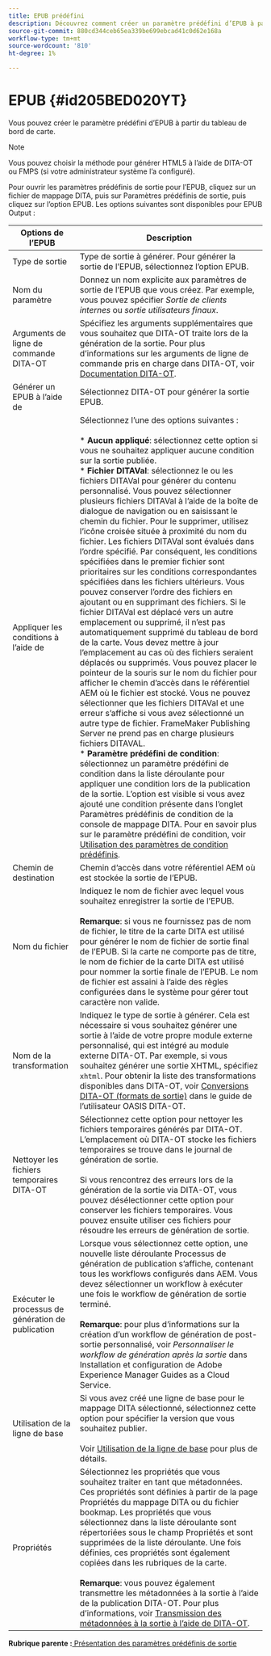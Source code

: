 ```yaml
---
title: EPUB prédéfini
description: Découvrez comment créer un paramètre prédéfini d’EPUB à partir du tableau de bord de mappage. Configurez le paramètre prédéfini de sortie EPUB dans AEM Guides.
source-git-commit: 880cd344ceb65ea339be699ebcad41c0d62e168a
workflow-type: tm+mt
source-wordcount: '810'
ht-degree: 1%

---
```


# EPUB {#id205BED020YT}

Vous pouvez créer le paramètre prédéfini d’EPUB à partir du tableau de bord de carte.

>[!NOTE]
>
> Vous pouvez choisir la méthode pour générer HTML5 à l’aide de DITA-OT ou FMPS \(si votre administrateur système l’a configuré\).

Pour ouvrir les paramètres prédéfinis de sortie pour l’EPUB, cliquez sur un fichier de mappage DITA, puis sur Paramètres prédéfinis de sortie, puis cliquez sur l’option EPUB. Les options suivantes sont disponibles pour EPUB Output :

| Options de l’EPUB | Description |
| --- | --- |
| Type de sortie | Type de sortie à générer. Pour générer la sortie de l’EPUB, sélectionnez l’option EPUB. |
| Nom du paramètre | Donnez un nom explicite aux paramètres de sortie de l’EPUB que vous créez. Par exemple, vous pouvez spécifier _Sortie de clients internes_ ou _sortie utilisateurs finaux_. |
| Arguments de ligne de commande DITA-OT | Spécifiez les arguments supplémentaires que vous souhaitez que DITA-OT traite lors de la génération de la sortie. Pour plus d’informations sur les arguments de ligne de commande pris en charge dans DITA-OT, voir [Documentation DITA-OT](https://www.dita-ot.org/). |
| Générer un EPUB à l’aide de | Sélectionnez DITA-OT pour générer la sortie EPUB. |
| Appliquer les conditions à l’aide de | Sélectionnez l’une des options suivantes :<br><br>* **Aucun appliqué**: sélectionnez cette option si vous ne souhaitez appliquer aucune condition sur la sortie publiée.<br>* **Fichier DITAVal**: sélectionnez le ou les fichiers DITAVal pour générer du contenu personnalisé. Vous pouvez sélectionner plusieurs fichiers DITAVal à l’aide de la boîte de dialogue de navigation ou en saisissant le chemin du fichier. Pour le supprimer, utilisez l’icône croisée située à proximité du nom du fichier. Les fichiers DITAVal sont évalués dans l’ordre spécifié. Par conséquent, les conditions spécifiées dans le premier fichier sont prioritaires sur les conditions correspondantes spécifiées dans les fichiers ultérieurs. Vous pouvez conserver l’ordre des fichiers en ajoutant ou en supprimant des fichiers. Si le fichier DITAVal est déplacé vers un autre emplacement ou supprimé, il n’est pas automatiquement supprimé du tableau de bord de la carte. Vous devez mettre à jour l’emplacement au cas où des fichiers seraient déplacés ou supprimés. Vous pouvez placer le pointeur de la souris sur le nom du fichier pour afficher le chemin d’accès dans le référentiel AEM où le fichier est stocké. Vous ne pouvez sélectionner que les fichiers DITAVal et une erreur s’affiche si vous avez sélectionné un autre type de fichier. FrameMaker Publishing Server ne prend pas en charge plusieurs fichiers DITAVAL.<br>* **Paramètre prédéfini de condition**: sélectionnez un paramètre prédéfini de condition dans la liste déroulante pour appliquer une condition lors de la publication de la sortie. L’option est visible si vous avez ajouté une condition présente dans l’onglet Paramètres prédéfinis de condition de la console de mappage DITA. Pour en savoir plus sur le paramètre prédéfini de condition, voir [Utilisation des paramètres de condition prédéfinis](generate-output-use-condition-presets.md#id1825FL004PN). |
| Chemin de destination | Chemin d’accès dans votre référentiel AEM où est stockée la sortie de l’EPUB. |
| Nom du fichier | Indiquez le nom de fichier avec lequel vous souhaitez enregistrer la sortie de l’EPUB.<br><br>**Remarque**: si vous ne fournissez pas de nom de fichier, le titre de la carte DITA est utilisé pour générer le nom de fichier de sortie final de l’EPUB. Si la carte ne comporte pas de titre, le nom de fichier de la carte DITA est utilisé pour nommer la sortie finale de l’EPUB. Le nom de fichier est assaini à l’aide des règles configurées dans le système pour gérer tout caractère non valide. |
| Nom de la transformation | Indiquez le type de sortie à générer. Cela est nécessaire si vous souhaitez générer une sortie à l’aide de votre propre module externe personnalisé, qui est intégré au module externe DITA-OT. Par exemple, si vous souhaitez générer une sortie XHTML, spécifiez `xhtml`. Pour obtenir la liste des transformations disponibles dans DITA-OT, voir [Conversions DITA-OT (formats de sortie)](http://www.dita-ot.org/2.3/user-guide/AvailableTransforms.md) dans le guide de l’utilisateur OASIS DITA-OT. |
| Nettoyer les fichiers temporaires DITA-OT | Sélectionnez cette option pour nettoyer les fichiers temporaires générés par DITA-OT. L’emplacement où DITA-OT stocke les fichiers temporaires se trouve dans le journal de génération de sortie.<br><br>Si vous rencontrez des erreurs lors de la génération de la sortie via DITA-OT, vous pouvez désélectionner cette option pour conserver les fichiers temporaires. Vous pouvez ensuite utiliser ces fichiers pour résoudre les erreurs de génération de sortie. |
| Exécuter le processus de génération de publication | Lorsque vous sélectionnez cette option, une nouvelle liste déroulante Processus de génération de publication s’affiche, contenant tous les workflows configurés dans AEM. Vous devez sélectionner un workflow à exécuter une fois le workflow de génération de sortie terminé.<br><br>**Remarque**: pour plus d’informations sur la création d’un workflow de génération de post-sortie personnalisé, voir _Personnaliser le workflow de génération après la sortie_ dans Installation et configuration de Adobe Experience Manager Guides as a Cloud Service. |
| Utilisation de la ligne de base | Si vous avez créé une ligne de base pour le mappage DITA sélectionné, sélectionnez cette option pour spécifier la version que vous souhaitez publier.<br><br>Voir [Utilisation de la ligne de base](generate-output-use-baseline-for-publishing.md#id1825FI0J0PF) pour plus de détails. |
| Propriétés | Sélectionnez les propriétés que vous souhaitez traiter en tant que métadonnées. Ces propriétés sont définies à partir de la page Propriétés du mappage DITA ou du fichier bookmap. Les propriétés que vous sélectionnez dans la liste déroulante sont répertoriées sous le champ Propriétés et sont supprimées de la liste déroulante. Une fois définies, ces propriétés sont également copiées dans les rubriques de la carte.<br><br>**Remarque**: vous pouvez également transmettre les métadonnées à la sortie à l’aide de la publication DITA-OT. Pour plus d’informations, voir [Transmission des métadonnées à la sortie à l’aide de DITA-OT](pass-metadata-dita-ot.md#id21BJ00QD0XA). |

**Rubrique parente :**[ Présentation des paramètres prédéfinis de sortie](generate-output-understand-presets.md)
